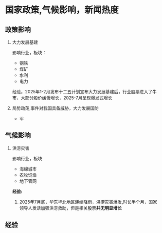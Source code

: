 # 国家政策,气候影响，新闻热度

## 政策影响

1. 大力发展基建

    影响行业，板块：

    - 钢铁
    - 煤矿
    - 水利
    - 电力

    经验，2025年1-2月发布十二五计划宣布大力发展基建后，行业股票进入了牛市，大部分股价缓慢增长，2025-7月呈现爆发式增长

2. 局势动荡,事件对我国具备威胁，大力发展国防

    - 军

## 气候影响

1. 洪涝灾害

    影响行业，板块

   - 海绵城市
   - 农牧饲渔
   - 地下管网
  
    **经验:**

    1. 2025年7月底，华东华北地区连续降雨，洪涝灾害爆发,时长半个月，国家领导人发话加强洪涝救助，但是相关股票**并无明显增长**

## 经验